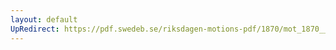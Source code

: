 ```yaml
---
layout: default
UpRedirect: https://pdf.swedeb.se/riksdagen-motions-pdf/1870/mot_1870__ak__00026/mot_1870__ak__00026_002.pdf
---
```

